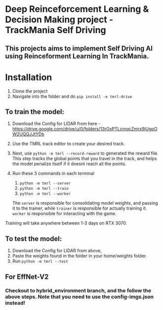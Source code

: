 # Deep Reinceforcement Learning & Decision Making project - TrackMania Self Driving

## This projects aims to implement Self Driving AI using Reinceforment Learning In TrackMania. 

# Installation
1) Clone the project
2) Navigate into the folder and do `pip install -e tmrl-drive`

## To train the model:
1) Download the Config for LIDAR from here - https://drive.google.com/drive/u/0/folders/13rOxPTLcmqcZmrx9iUgpOW2UQQJJtYDb
2) Use the TMRL track editor to create your desired track.
3) Next, use `python -m tmrl --record-reward` to generated the reward file. This step tracks the global points that you travel in the track, and helps the model penalize itself if it doesnt reach all the points.
4) Run these 3 commands in each terminal
   1) `python -m tmrl --server`
   1) `python -m tmrl --train`
   1) `python -m tmrl --worker`
   
   The `server` is responsible for consolidating model weights, and passing it to the trainer, while `trainer` is responsible for actually training it. `worker` is responsible for interacting with the game.

Training will take anywhere between 1-3 days on RTX 3070.

## To test the model:
1) Download the Config for LIDAR from above,
2) Paste the weights found in the folder in your home/weights folder.
3) Run `python -m tmrl --test` 

## For EffNet-V2
### **Checkout to hybrid_environment branch, and the follow the above steps. Note that you need to use the config-imgs.json instead!**